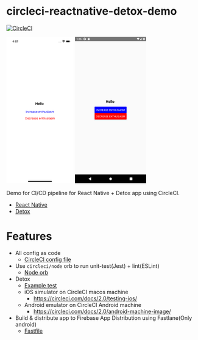 # circleci-reactnative-detox-demo

[![CircleCI](https://circleci.com/gh/tadashi0713/circleci-reactnative-detox-demo/tree/master.svg?style=svg&circle-token=0a2eabdc379cc76972bb8563447d98a031826d38)](https://circleci.com/gh/tadashi0713/circleci-reactnative-detox-demo/tree/master)

<img src="./docs/ios.png" width="35%"> <img src="./docs/android.png" width="37%">

Demo for CI/CD pipeline for React Native + Detox app using CircleCI.
* [React Native](https://reactnative.dev/)
* [Detox](https://github.com/wix/Detox)

# Features
* All config as code
  * [CircleCI config file](https://github.com/tadashi0713/circleci-reactnative-detox-demo/blob/master/.circleci/config.yml)
* Use `circleci/node` orb to run unit-test(Jest) + lint(ESLint)
  * [Node orb](https://circleci.com/developer/orbs/orb/circleci/node)
* Detox
  * [Example test](https://github.com/tadashi0713/circleci-reactnative-detox-demo/blob/master/e2e/example.e2e.js)
  * iOS simulator on CircleCI macos machine
    * https://circleci.com/docs/2.0/testing-ios/
  * Android emulator on CircleCI Android machine
    * https://circleci.com/docs/2.0/android-machine-image/
* Build & distribute app to Firebase App Distribution using Fastlane(Only android)
  * [Fastfile](https://github.com/tadashi0713/circleci-reactnative-detox-demo/blob/master/android/fastlane/Fastfile)
